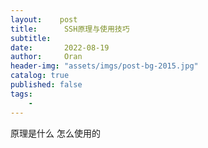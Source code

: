 ```yaml
---
layout:    post
title:      SSH原理与使用技巧
subtitle:   
date:       2022-08-19
author:     Oran
header-img: "assets/imgs/post-bg-2015.jpg"
catalog: true
published: false
tags:
    - 
---
```

原理是什么
怎么使用的